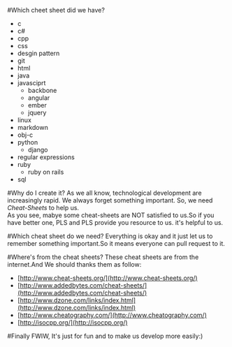 #Which cheet sheet did we have?
* c       
* c#          
* cpp           
* css          
* desgin pattern         
* git          
* html           
* java           
* javasciprt 
    * backbone 
    * angular 
    * ember 
    * jquery          
* linux            
* markdown            
* obj-c            
* python
    * django            
* regular expressions            
* ruby
   * ruby on rails           
* sql            

#Why do I create it?
As we all know, technological development are increasingly rapid. We always forget something important. So, 
we need *Cheat-Sheets* to help us.            
As you see, mabye some cheat-sheets are NOT satisfied to us.So if you have better one, PLS and PLS provide you resource to us. it's helpful to us.

#Which cheat sheet do we need?
Everything is okay and it just let us to remember something important.So it means everyone can pull request to it.

#Where's from the cheat sheets?
These cheat sheets are from the internet.And We should thanks them as follow:        
* [http://www.cheat-sheets.org/](http://www.cheat-sheets.org/)     
* [http://www.addedbytes.com/cheat-sheets/](http://www.addedbytes.com/cheat-sheets/)    
* [http://www.dzone.com/links/index.html](http://www.dzone.com/links/index.html)          
* [http://www.cheatography.com/](http://www.cheatography.com/)     
* [http://isocpp.org/](http://isocpp.org/)

#Finally
FWIW, It's just for fun and to make us develop more easily:)
